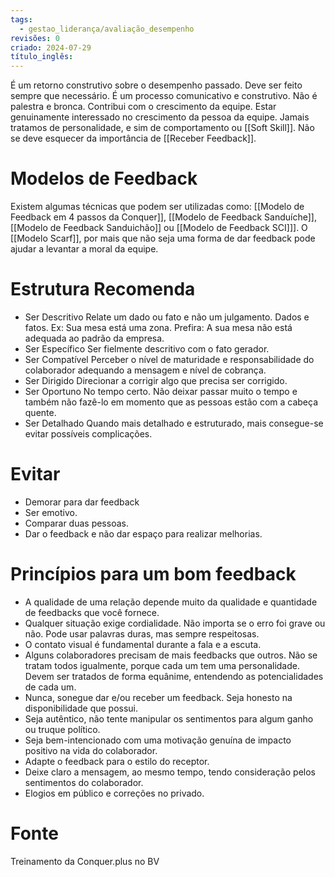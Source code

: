 ```yaml
---
tags:
  - gestao_liderança/avaliação_desempenho
revisões: 0
criado: 2024-07-29
título_inglês:
---
```

É um retorno construtivo sobre o desempenho passado. Deve ser feito sempre que necessário. É um processo comunicativo e construtivo. Não é palestra e bronca. Contribui com o crescimento da equipe. Estar genuinamente interessado no crescimento da pessoa da equipe. Jamais tratamos de personalidade, e sim de comportamento ou [[Soft Skill]]. Não se deve esquecer da importância de [[Receber Feedback]].
# Modelos de Feedback

Existem algumas técnicas que podem ser utilizadas como: [[Modelo de Feedback em 4 passos da Conquer]], [[Modelo de Feedback Sanduíche]], [[Modelo de Feedback Sanduichão]] ou [[Modelo de Feedback SCI]]]. O  [[Modelo Scarf]], por mais que não seja uma forma de dar feedback pode ajudar a levantar a moral da equipe. 
# Estrutura Recomenda

- Ser Descritivo
	Relate um dado ou fato e não um julgamento. Dados e fatos. 
	Ex: Sua mesa está uma zona. Prefira: A sua mesa não está adequada ao padrão da empresa.
- Ser Específico
	Ser fielmente descritivo com o fato gerador.
- Ser Compatível
	Perceber o nível de maturidade e responsabilidade do colaborador adequando a mensagem e nível de cobrança.
 - Ser Dirigido
	 Direcionar a corrigir algo que precisa ser corrigido.
- Ser Oportuno
	No tempo certo. Não deixar passar muito o tempo e também não fazê-lo em momento que as pessoas estão com a cabeça quente.
- Ser Detalhado
	Quando mais detalhado e estruturado, mais consegue-se evitar possíveis complicações.

# Evitar

- Demorar para dar feedback
- Ser emotivo.
- Comparar duas pessoas.
- Dar o feedback e não dar espaço para realizar melhorias.

# Princípios para um bom feedback

- A qualidade de uma relação depende muito da qualidade e quantidade de feedbacks que você fornece.
- Qualquer situação exige cordialidade. Não importa se o erro foi grave ou não. Pode usar palavras duras, mas sempre respeitosas. 
- O contato visual é fundamental durante a fala e a escuta.
- Alguns colaboradores precisam de mais feedbacks que outros. Não se tratam todos igualmente, porque cada um tem uma personalidade. Devem ser tratados de forma equânime, entendendo as potencialidades de cada um.
- Nunca, sonegue dar e/ou receber um feedback. Seja honesto na disponibilidade que possui.
- Seja autêntico, não tente manipular os sentimentos para algum ganho ou truque político.
- Seja bem-intencionado com uma motivação genuína de impacto positivo na vida do colaborador.
- Adapte o feedback para o estilo do receptor.
- Deixe claro a mensagem, ao mesmo tempo, tendo consideração pelos sentimentos do colaborador.
- Elogios em público e correções no privado.

# Fonte
Treinamento da Conquer.plus no BV